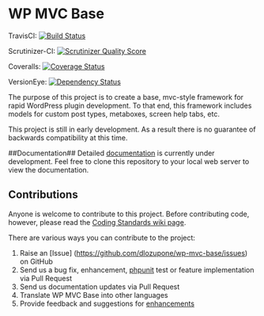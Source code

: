 WP MVC Base 
===========
TravisCI: [![Build Status](https://travis-ci.org/clubduece/wp-mvc-base.png?branch=master)](https://travis-ci.org/clubduece/wp-mvc-base)

Scrutinizer-CI: [![Scrutinizer Quality Score](https://scrutinizer-ci.com/g/clubduece/wp-mvc-base/badges/quality-score.png?s=a5f60231e6ef2f88ee35a8471379063100e0420d)](https://scrutinizer-ci.com/g/clubduece/wp-mvc-base/)

Coveralls: [![Coverage Status](https://coveralls.io/repos/dlozupone/wp-mvc-base/badge.png?branch=master)](https://coveralls.io/r/dlozupone/wp-mvc-base?branch=master)

VersionEye: [![Dependency Status](https://www.versioneye.com/user/projects/51ed3d7d632bac3b890035eb/badge.png)](https://www.versioneye.com/user/projects/51ed3d7d632bac3b890035eb)

The purpose of this project is to create a base, mvc-style framework for rapid WordPress plugin development. To that end, this framework includes models for custom post types, metaboxes, screen help tabs, etc.

This project is still in early development. As a result there is no guarantee of backwards compatibility at this time.

##Documentation##
Detailed [documentation](https://github.com/dlozupone/wp-mvc-base-docs) is currently under development. Feel free to clone this repository to your local web server to view the documentation.

## Contributions ##
Anyone is welcome to contribute to this project. Before contributing code, however, please read the [Coding Standards wiki page](https://github.com/clubduece/wp-mvc-base/wiki/Coding-Standards).

There are various ways you can contribute to the project:

1. Raise an [Issue] (https://github.com/dlozupone/wp-mvc-base/issues) on GitHub
2. Send us a bug fix, enhancement, [phpunit](http://phpunit.de) test or feature implementation via Pull Request
3. Send us documentation updates via Pull Request
3. Translate WP MVC Base into other languages
4. Provide feedback and suggestions for [enhancements](https://github.com/dlozupone/wp-mvc-base/issues?direction=desc&labels=Enhancement&page=1&sort=created&state=open)
